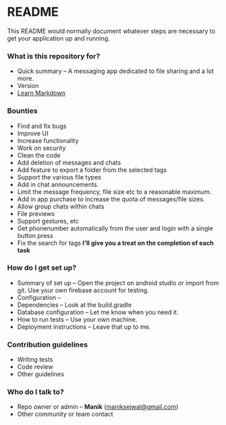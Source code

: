 # README #

This README would normally document whatever steps are necessary to get your application up and running.

### What is this repository for? ###

* Quick summary – A messaging app dedicated to file sharing and a lot more.
* Version
* [Learn Markdown](https://bitbucket.org/tutorials/markdowndemo)

### Bounties ###
* Find and fix bugs
* Improve UI
* Increase functionality
* Work on security
* Clean the code
* Add deletion of messages and chats
* Add feature to export a folder from the selected tags
* Support the various file types
* Add in chat announcements.
* Limit the message frequency, file size etc to a reasonable maximum.
* Add in app purchase to increase the quota of messages/file sizes.
* Allow group chats within chats
* File previews
* Support gestures, etc
* Get phonenumber automatically from the user and login with a single button press
* Fix the search for tags
**I'll give you a treat on the completion of each task**

### How do I get set up? ###

* Summary of set up – Open the project on android studio or import from git. Use your own firebase account for testing. 
* Configuration – 
* Dependencies – Look at the build.gradle
* Database configuration – Let me know when you need it.
* How to run tests – Use your own machine.
* Deployment instructions – Leave that up to me.

### Contribution guidelines ###

* Writing tests
* Code review
* Other guidelines

### Who do I talk to? ###

* Repo owner or admin – **Manik** (maniksejwal@gmail.com)
* Other community or team contact
